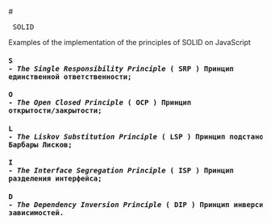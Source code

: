 #<pre>                                                 SOLID  </pre>
                      Examples of the implementation of the principles of SOLID on JavaScript

#### <pre>S - *The Single Responsibility Principle*   ( SRP )  Принцип единственной ответственности;</pre>  
#### <pre>O - *The Open Closed Principle*             ( OCP )  Принцип открытости/закрытости;</pre>
#### <pre>L - *The Liskov Substitution Principle*     ( LSP )  Принцип подстановки Барбары Лисков;</pre>
#### <pre>I - *The Interface Segregation Principle*   ( ISP )  Принцип разделения интерфейса;</pre>
#### <pre>D - *The Dependency Inversion Principle*    ( DIP )  Принцип инверсии зависимостей.</pre>
